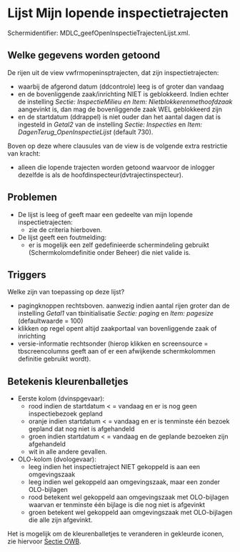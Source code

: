 # Lijst Mijn lopende inspectietrajecten

Schermidentifier: MDLC_geefOpenInspectieTrajectenLijst.xml.

## Welke gegevens worden getoond

De rijen uit de view vwfrmopeninsptrajecten, dat zijn inspectietrajecten:

- waarbij de afgerond datum (ddcontrole) leeg is of groter dan vandaag
- en de bovenliggende zaak/inrichting NIET is geblokkeerd. Indien echter de instelling _Sectie: InspectieMilieu en Item: Nietblokkerenmethoofdzaak_ aangevinkt is, dan mag de bovenliggende zaak WEL geblokkeerd zijn
- en de startdatum (ddrappel) is niet ouder dan het aantal dagen dat is ingesteld in _Getal2_ van de instelling _Sectie: Inspecties_ en _Item: DagenTerug_OpenInspectieLijst_ (default 730).

Boven op deze where clausules van de view is de volgende extra restrictie van kracht:

- alleen die lopende trajecten worden getoond waarvoor de inlogger dezelfde is als de hoofdinspecteur(dvtrajectinspecteur).

## Problemen

- De lijst is leeg of geeft maar een gedeelte van mijn lopende inspectietrajecten:
  - zie de criteria hierboven.
- De lijst geeft een foutmelding:
  - er is mogelijk een zelf gedefinieerde schermindeling gebruikt (Schermkolomdefinitie onder Beheer) die niet valide is.

## Triggers

Welke zijn van toepassing op deze lijst?

- pagingknoppen rechtsboven. aanwezig indien aantal rijen groter dan de instelling _Getal1_ van tbinitialisatie _Sectie: paging_ en _Item: pagesize_ (defaultwaarde = 100)
- klikken op regel opent altijd zaakportaal van bovenliggende zaak of inrichting
- versie-informatie rechtsonder (hierop klikken en screensource = tbscreencolumns geeft aan of er een afwijkende schermkolommen definitie gebruikt wordt).

## Betekenis kleurenballetjes

- Eerste kolom (dvinspgevaar):
  - rood indien de startdatum < = vandaag en er is nog geen inspectiebezoek gepland
  - oranje indien startdatum < = vandaag en er is tenminste één bezoek gepland dat nog niet is afgehandeld
  - groen indien startdatum < = vandaag en de geplande bezoeken zijn afgehandeld
  - wit in alle andere gevallen.
- OLO-kolom (dvologevaar):
  - leeg indien het inspectietraject NIET gekoppeld is aan een omgevingszaak
  - leeg indien wel gekoppeld aan omgevingszaak, maar een zonder OLO-bijlagen
  - rood betekent wel gekoppeld aan omgevingszaak met OLO-bijlagen waarvan er tenminste één bijlage is die nog niet is afgevinkt
  - groen betekent wel gekoppeld aan omgevingszaak met OLO-bijlagen die alle zijn afgevinkt.

Het is mogelijk om de kleurenballetjes te veranderen in gekleurde iconen, zie hiervoor [Sectie OWB](/docs/instellen_inrichten/configuratie/sectie_owb.md).
